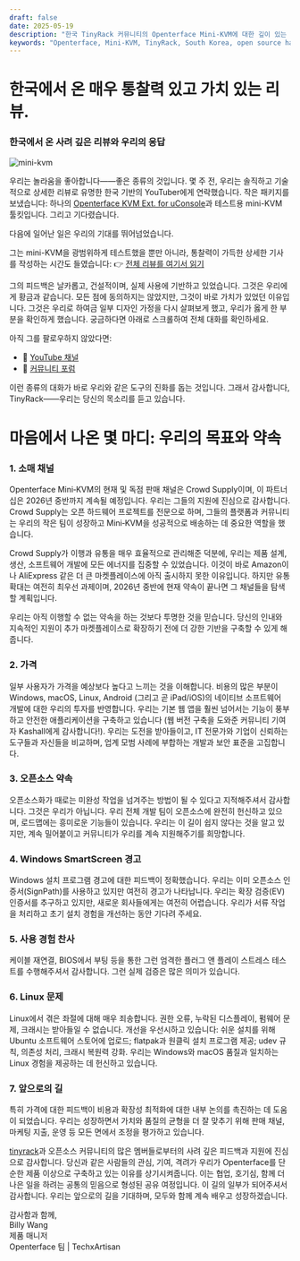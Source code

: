 ```yaml
---
draft: false
date: 2025-05-19
description: "한국 TinyRack 커뮤니티의 Openterface Mini-KVM에 대한 깊이 있는 사고와 기술적으로 날카로운 리뷰, 그리고 우리 팀의 투명하고 진심 어린 응답. 이 교류는 실제 사용 피드백, 우리의 오픈소스 약속, 커뮤니티 협업을 통한 도구 개선의 공유 여정을 강조합니다."
keywords: "Openterface, Mini-KVM, TinyRack, South Korea, open source hardware, USB KVM, Linux support, community review, honest feedback, tech review, Windows KVM, open hardware response, Crowd Supply, GitHub, development roadmap"
---
```


# 한국에서 온 매우 통찰력 있고 가치 있는 리뷰.

### 한국에서 온 사려 깊은 리뷰와 우리의 응답

![mini-kvm](https://tinyrack.net/content/images/size/w2000/2025/05/_1013207.JPG)

우리는 놀라움을 좋아합니다——좋은 종류의 것입니다. 몇 주 전, 우리는 솔직하고 기술적으로 상세한 리뷰로 유명한 한국 기반의 YouTuber에게 연락했습니다. 작은 패키지를 보냈습니다: 하나의 [Openterface KVM Ext. for uConsole](https://shop.techxartisan.com/products/openterface-kvm-ext-for-uconsole)과 테스트용 mini-KVM 툴킷입니다. 그리고 기다렸습니다.

다음에 일어난 일은 우리의 기대를 뛰어넘었습니다.

그는 mini-KVM을 광범위하게 테스트했을 뿐만 아니라, 통찰력이 가득한 상세한 기사를 작성하는 시간도 들였습니다:
👉 [전체 리뷰를 여기서 읽기](https://tinyrack.net/openterface-mini-kvm)

그의 피드백은 날카롭고, 건설적이며, 실제 사용에 기반하고 있었습니다. 그것은 우리에게 황금과 같습니다. 모든 점에 동의하지는 않았지만, 그것이 바로 가치가 있었던 이유입니다. 그것은 우리로 하여금 일부 디자인 가정을 다시 살펴보게 했고, 우리가 옳게 한 부분을 확인하게 했습니다. 궁금하다면 아래로 스크롤하여 전체 대화를 확인하세요.

아직 그를 팔로우하지 않았다면:
- 🎥 [YouTube 채널](https://youtube.com/@tinyrack)
- 💬 [커뮤니티 포럼](https://forum.tinyrack.net/)

이런 종류의 대화가 바로 우리와 같은 도구의 진화를 돕는 것입니다. 그래서 감사합니다, TinyRack——우리는 당신의 목소리를 듣고 있습니다.

# 마음에서 나온 몇 마디: 우리의 목표와 약속

### 1. 소매 채널
Openterface Mini‑KVM의 현재 및 독점 판매 채널은 Crowd Supply이며, 이 파트너십은 2026년 중반까지 계속될 예정입니다. 우리는 그들의 지원에 진심으로 감사합니다. Crowd Supply는 오픈 하드웨어 프로젝트를 전문으로 하며, 그들의 플랫폼과 커뮤니티는 우리의 작은 팀이 성장하고 Mini‑KVM을 성공적으로 배송하는 데 중요한 역할을 했습니다.

Crowd Supply가 이행과 유통을 매우 효율적으로 관리해준 덕분에, 우리는 제품 설계, 생산, 소프트웨어 개발에 모든 에너지를 집중할 수 있었습니다. 이것이 바로 Amazon이나 AliExpress 같은 더 큰 마켓플레이스에 아직 출시하지 못한 이유입니다. 하지만 유통 확대는 여전히 최우선 과제이며, 2026년 중반에 현재 약속이 끝나면 그 채널들을 탐색할 계획입니다.

우리는 아직 이행할 수 없는 약속을 하는 것보다 투명한 것을 믿습니다. 당신의 인내와 지속적인 지원이 추가 마켓플레이스로 확장하기 전에 더 강한 기반을 구축할 수 있게 해줍니다.

### 2. 가격
일부 사용자가 가격을 예상보다 높다고 느끼는 것을 이해합니다. 비용의 많은 부분이 Windows, macOS, Linux, Android (그리고 곧 iPad/iOS)의 네이티브 소프트웨어 개발에 대한 우리의 투자를 반영합니다. 우리는 기본 웹 앱을 훨씬 넘어서는 기능이 풍부하고 안전한 애플리케이션을 구축하고 있습니다 (웹 버전 구축을 도와준 커뮤니티 기여자 Kashall에게 감사합니다!). 우리는 도전을 받아들이고, IT 전문가와 기업이 신뢰하는 도구들과 자신들을 비교하며, 업계 모범 사례에 부합하는 개발과 보안 표준을 고집합니다.

### 3. 오픈소스 약속
오픈소스화가 때로는 미완성 작업을 넘겨주는 방법이 될 수 있다고 지적해주셔서 감사합니다. 그것은 우리가 아닙니다. 우리 전체 개발 팀이 오픈소스에 완전히 헌신하고 있으며, 로드맵에는 흥미로운 기능들이 있습니다. 우리는 이 길이 쉽지 않다는 것을 알고 있지만, 계속 밀어붙이고 커뮤니티가 우리를 계속 지원해주기를 희망합니다.

### 4. Windows SmartScreen 경고
Windows 설치 프로그램 경고에 대한 피드백이 정확했습니다. 우리는 이미 오픈소스 인증서(SignPath)를 사용하고 있지만 여전히 경고가 나타납니다. 우리는 확장 검증(EV) 인증서를 추구하고 있지만, 새로운 회사들에게는 여전히 어렵습니다. 우리가 서류 작업을 처리하고 초기 설치 경험을 개선하는 동안 기다려 주세요.

### 5. 사용 경험 찬사
케이블 재연결, BIOS에서 부팅 등을 통한 그런 엄격한 플러그 앤 플레이 스트레스 테스트를 수행해주셔서 감사합니다. 그런 실제 검증은 많은 의미가 있습니다.

### 6. Linux 문제
Linux에서 겪은 좌절에 대해 매우 죄송합니다. 권한 오류, 누락된 디스플레이, 펌웨어 문제, 크래시는 받아들일 수 없습니다. 개선을 우선시하고 있습니다: 쉬운 설치를 위해 Ubuntu 소프트웨어 스토어에 업로드; flatpak과 원클릭 설치 프로그램 제공; udev 규칙, 의존성 처리, 크래시 복원력 강화. 우리는 Windows와 macOS 품질과 일치하는 Linux 경험을 제공하는 데 헌신하고 있습니다.

### 7. 앞으로의 길
특히 가격에 대한 피드백이 비용과 확장성 최적화에 대한 내부 논의를 촉진하는 데 도움이 되었습니다. 우리는 성장하면서 가치와 품질의 균형을 더 잘 맞추기 위해 판매 채널, 마케팅 지출, 운영 등 모든 면에서 조정을 평가하고 있습니다.

[tinyrack](https://www.youtube.com/@tinyrack)과 오픈소스 커뮤니티의 많은 멤버들로부터의 사려 깊은 피드백과 지원에 진심으로 감사합니다. 당신과 같은 사람들의 관심, 기여, 격려가 우리가 Openterface를 단순한 제품 이상으로 구축하고 있는 이유를 상기시켜줍니다. 이는 협업, 호기심, 함께 더 나은 일을 하려는 공통의 믿음으로 형성된 공유 여정입니다. 이 길의 일부가 되어주셔서 감사합니다. 우리는 앞으로의 길을 기대하며, 모두와 함께 계속 배우고 성장하겠습니다.

감사함과 함께,  
Billy Wang  
제품 매니저  
Openterface 팀 | TechxArtisan


